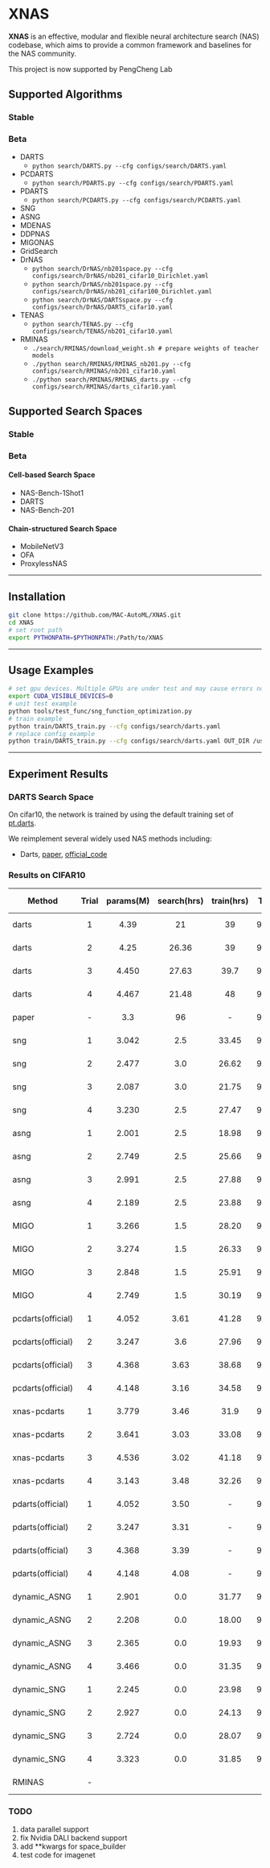 # XNAS

**XNAS** is an effective, modular and flexible neural architecture search (NAS) codebase, which aims to provide a common framework and baselines for the NAS community. 
<!-- It is written in [PyTorch](https://pytorch.org/) and . We hope **XNAS** become a zoo for NAS  -->
This project is now supported by PengCheng Lab

## Supported Algorithms

### Stable

### Beta

- DARTS
  - `python search/DARTS.py --cfg configs/search/DARTS.yaml`
- PCDARTS
  - `python search/PDARTS.py --cfg configs/search/PDARTS.yaml`
- PDARTS
  - `python search/PCDARTS.py --cfg configs/search/PCDARTS.yaml`
- SNG
- ASNG
- MDENAS
- DDPNAS
- MIGONAS
- GridSearch
- DrNAS
  - `python search/DrNAS/nb201space.py --cfg configs/search/DrNAS/nb201_cifar10_Dirichlet.yaml`
  - `python search/DrNAS/nb201space.py --cfg configs/search/DrNAS/nb201_cifar100_Dirichlet.yaml`
  - `python search/DrNAS/DARTSspace.py --cfg configs/search/DrNAS/DARTS_cifar10.yaml`
- TENAS
  - `python search/TENAS.py --cfg configs/search/TENAS/nb201_cifar10.yaml`
- RMINAS
  - `./search/RMINAS/download_weight.sh # prepare weights of teacher models`
  - `./python search/RMINAS/RMINAS_nb201.py --cfg configs/search/RMINAS/nb201_cifar10.yaml`
  - `./python search/RMINAS/RMINAS_darts.py --cfg configs/search/RMINAS/darts_cifar10.yaml`


## Supported Search Spaces

### Stable

### Beta

#### Cell-based Search Space

- NAS-Bench-1Shot1
- DARTS
- NAS-Bench-201

#### Chain-structured Search Space

- MobileNetV3
- OFA
- ProxylessNAS

--- 

## Installation

```bash
git clone https://github.com/MAC-AutoML/XNAS.git
cd XNAS
# set root path
export PYTHONPATH=$PYTHONPATH:/Path/to/XNAS
```

---

## Usage Examples

```bash
# set gpu devices. Multiple GPUs are under test and may cause errors now.
export CUDA_VISIBLE_DEVICES=0
# unit test example
python tools/test_func/sng_function_optimization.py
# train example
python train/DARTS_train.py --cfg configs/search/darts.yaml
# replace config example
python train/DARTS_train.py --cfg configs/search/darts.yaml OUT_DIR /username/project/XNAS/experiment/darts/test1
```

---

## Experiment Results

### DARTS Search Space 
On cifar10, the network is trained by using the default training set of [pt.darts](https://github.com/zhengxiawu/pytorch_cls/tree/master/pytorch-cifar-v2).

We reimplement several widely used NAS methods including:

* Darts, [paper](https://arxiv.org/abs/1806.09055), [official_code](https://github.com/quark0/darts)

### Results on CIFAR10

|Method |Trial|params(M)|search(hrs)|train(hrs)|Top1 |Flops(M)|download|Search Top1 |Search Space|
| ------|:---:|:-------:|:--------: |:-------: |:---:|:---:   |:---:   |:---:       |:---:       |
| darts |1    |4.39     |21         |39        |96.97|689.335 |-       |90.32       |cell-based  |
| darts |2    |4.25     |26.36      |39        |97.31|680.073 |-       |90.47       |cell-based  |
| darts |3    |4.450    |27.63      |39.7      |97.32|708.468 |-       |90.09       |cell-based  |
| darts |4    |4.467    |21.48      |48        |97.39|717.454 |-       |90.52       |cell-based  |
|paper  |-    |3.3      |96         |-         |97.24|-       |-       |-           |cell-based  |
| sng   |1    |3.042    |2.5        |33.45     |96.87|506.002 |-       |87.52       |cell-based  |
| sng   |2    |2.477    |3.0        |26.62     |96.73|397.068 |-       |87.81       |cell-based  |
| sng   |3    |2.087    |3.0        |21.75     |96.56|339.201 |-       |87.00       |cell-based  |
| sng   |4    |3.230    |2.5        |27.47     |97.30|509.071 |-       |88.51       |cell-based  |
| asng  |1    |2.001    |2.5        |18.98     |96.61|330.575 |-       |85.78       |cell-based  |
| asng  |2    |2.749    |2.5        |25.66     |96.48|450.153 |-       |87.47       |cell-based  |
| asng  |3    |2.991    |2.5        |27.88     |97.31|476.695 |-       |85.52       |cell-based  |
| asng  |4    |2.189    |2.5        |23.88     |96.55|350.647 |-       |86.41       |cell-based  |
| MIGO  |1    |3.266    |1.5        |28.20     |97.35|531.217 |-       |84.75       |cell-based  |
| MIGO  |2    |3.274    |1.5        |26.33     |97.41|523.973 |-       |84.61       |cell-based  |
| MIGO  |3    |2.848    |1.5        |25.91     |97.36|451.480 |-       |84.89       |cell-based  |
| MIGO  |4    |2.749    |1.5        |30.19     |97.28|439.619 |-       |84.44       |cell-based  |
| pcdarts(official)|1   |4.052    |3.61       |41.28     |97.20|638.823 |        |85.296      |cell-based  |
| pcdarts(official)|2   |3.247    |3.6        |27.96     |97.23|512.444 |        |84.552      |cell-based  |
| pcdarts(official)|3   |4.368    |3.63       |38.68     |97.25|688.561 |        |84.792      |cell-based  |
| pcdarts(official)|4   |4.148    |3.16       |34.58     |97.49|649.108 |        |85.280      |cell-based  |
| xnas-pcdarts     |  1 | 3.779   |    3.46   |    31.9  |97.55|595.498 |        | 85.192     | cell-based |
| xnas-pcdarts     |  2 | 3.641   |    3.03   |   33.08  |96.92|573.933 |        | 85.036     | cell-based |
| xnas-pcdarts     |  3 | 4.536   |    3.02   |   41.18  |97.37|722.790 |        | 84.592     | cell-based |
| xnas-pcdarts     |  4 | 3.143   |    3.48   |   32.26  |97.25|505.227 |        | 85.088     | cell-based |
| pdarts(official) |1   |4.052    |3.50       |-         |97.41|555.270 |        |-           |cell-based  |
| pdarts(official) |2   |3.247    |3.31       |-         |97.25|529.419 |        |-           |cell-based  |
| pdarts(official) |3   |4.368    |3.39       |-         |97.25|545.732 |        |-           |cell-based  |
| pdarts(official) |4   |4.148    |4.08       |-         |97.29|642.555 |        |-           |cell-based  |
| dynamic_ASNG     |1   |2.901    |0.0        |31.77     |96.86|465.193 |-       |78.65       |cell-based  |
| dynamic_ASNG     |2   |2.208    |0.0        |18.00     |96.78|351.145 |-       |79.2        |cell-based  |
| dynamic_ASNG     |3   |2.365    |0.0        |19.93     |96.20|387.364 |-       |79.87       |cell-based  |
| dynamic_ASNG     |4   |3.466    |0.0        |31.35     |97.11|565.058 |-       |79.87       |cell-based  |
| dynamic_SNG      |1   |2.245    |0.0        |23.98     |96.28|352.693 |-       |78.95       |cell-based  |
| dynamic_SNG      |2   |2.927    |0.0        |24.13     |96.87|473.156 |-       |78.07       |cell-based  |
| dynamic_SNG      |3   |2.724    |0.0        |28.07     |97.45|442.826 |-       |77.68       |cell-based  |
| dynamic_SNG      |4   |3.323    |0.0        |31.85     |96.65|528.784 |-       |79.78       |cell-based  |
| RMINAS           |-   |         |           |          |     |        |        |            |cell-based  |

### TODO

1. data parallel support
2. fix Nvidia DALI backend support
3. add **kwargs for space_builder
4. test code for imagenet